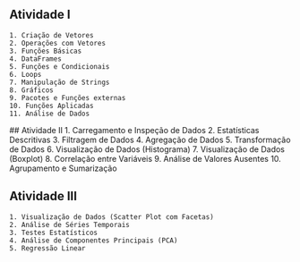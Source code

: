 ## Atividade I
    1. Criação de Vetores
    2. Operações com Vetores
    3. Funções Básicas
    4. DataFrames
    5. Funções e Condicionais
    6. Loops
    7. Manipulação de Strings
    8. Gráficos
    9. Pacotes e Funções externas
    10. Funções Aplicadas
    11. Análise de Dados
    
﻿## Atividade II
	1. Carregamento e Inspeção de Dados
	2. Estatísticas Descritivas
	3. Filtragem de Dados
	4. Agregação de Dados
	5. Transformação de Dados
	6. Visualização de Dados (Histograma)
	7. Visualização de Dados (Boxplot)
	8. Correlação entre Variáveis
	9. Análise de Valores Ausentes
	10. Agrupamento e Sumarização
	
## Atividade III
    1. Visualização de Dados (Scatter Plot com Facetas)
    2. Análise de Séries Temporais
    3. Testes Estatísticos
    4. Análise de Componentes Principais (PCA)
    5. Regressão Linear
